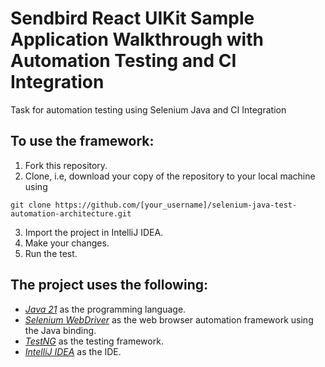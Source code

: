 # Sendbird React UIKit Sample Application Walkthrough with Automation Testing and CI Integration
Task for automation testing using Selenium Java and CI Integration

## To use the framework:

1. Fork this repository.
2. Clone, i.e, download your copy of the repository to your local machine using
```
git clone https://github.com/[your_username]/selenium-java-test-automation-architecture.git
```
3. Import the project in IntelliJ IDEA.
4. Make your changes.
5. Run the test.

## The project uses the following:

- *[Java 21]([https://openjdk.java.net/projects/jdk/11/](https://openjdk.org/projects/jdk/21/))* as the programming language.
- *[Selenium WebDriver](https://www.selenium.dev/)* as the web browser automation framework using the Java binding.
- *[TestNG](https://testng.org/doc/)* as the testing framework.
- *[IntelliJ IDEA](https://www.jetbrains.com/idea/)* as the IDE.
